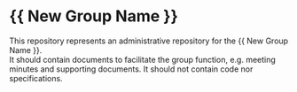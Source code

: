 
# {{ New Group Name }}

This repository represents an administrative repository for the {{ New Group Name }}.  
It should contain documents to facilitate the group function, e.g. meeting minutes and supporting documents.
It should not contain code nor specifications.

